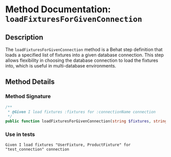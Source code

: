 # Method Documentation: `loadFixturesForGivenConnection`

## Description

The `loadFixturesForGivenConnection` method is a Behat step definition that loads a specified list of fixtures into a given database connection. This step allows flexibility in choosing the database connection to load the fixtures into, which is useful in multi-database environments.

## Method Details

### Method Signature

```php
/**
 * @Given I load fixtures :fixtures for :connectionName connection
 */
public function loadFixturesForGivenConnection(string $fixtures, string $connectionName): void
```

### Use in tests

```gherkin
Given I load fixtures "UserFixture, ProductFixture" for "test_connection" connection
```